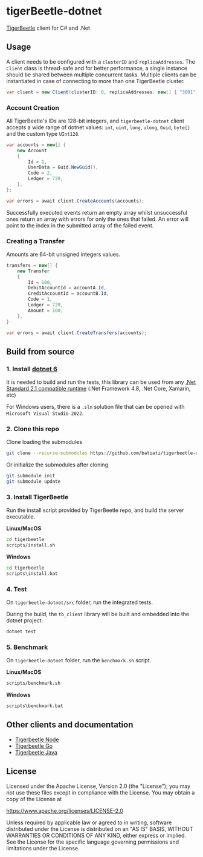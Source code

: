 # tigerBeetle-dotnet

[TigerBeetle](https://github.com/tigerbeetledb/tigerbeetle) client for C# and .Net

## Usage

A client needs to be configured with a `clusterID` and `replicaAddresses`.
The `Client` class is thread-safe and for better performance, a single instance should be shared between multiple concurrent tasks.
Multiple clients can be instantiated in case of connecting to more than one TigerBeetle cluster.

```C#
var client = new Client(clusterID: 0, replicaAddresses: new[] { "3001", "3002", "3003" });
```

### Account Creation

All TigerBeetle's IDs are 128-bit integers, and `tigerbeetle-dotnet` client accepts a wide range of dotnet values: `int`, `uint`, `long`, `ulong`, `Guid`, `byte[]` and the custom type `UInt128`.

```C#
var accounts = new[] {
    new Account
    {
        Id = 1,
        UserData = Guid.NewGuid(),
        Code = 2,
        Ledger = 720,
    },     
};

var errors = await client.CreateAccounts(accounts);
```

Successfully executed events return an empty array whilst unsuccessful ones return an array with errors for only the ones that failed. An error will point to the index in the submitted array of the failed event.

### Creating a Transfer

Amounts are 64-bit unsigned integers values.

```C#
transfers = new[] {
    new Transfer
    {
        Id = 100,
        DebitAccountId = accountA.Id,
        CreditAccountId = accountB.Id,
        Code = 1,
        Ledger = 720,
        Amount = 100,
    },
}

var errors = await client.CreateTransfers(accounts);
```

## Build from source

### 1. Install [dotnet 6](https://dotnet.microsoft.com/en-us/download)

It is needed to build and run the tests, this library can be used from any [.Net Standard 2.1 compatible runtime](https://docs.microsoft.com/en-us/dotnet/standard/net-standard) (.Net Framework 4.8, .Net Core, Xamarin, etc)


For Windows users, there is a `.sln` solution file that can be opened with `Microsoft Visual Studio 2022`.

### 2. Clone this repo

Clone loading the submodules

```bash
git clone --recurse-submodules https://github.com/batiati/tigerbeetle-dotnet.git
```

Or initialize the submodules after cloning

```bash
git submodule init
git submodule update 
```

### 3. Install TigerBeetle

Run the install script provided by TigerBeetle repo, and build the server executable.

**Linux/MacOS**
```bash
cd tigerbeetle
scripts/install.sh
```

**Windows**
```cmd
cd tigerbeetle
scripts\install.bat
```

### 4. Test

On `tigerbeetle-dotnet/src` folder, run the integrated tests.

During the build, the `tb_client` library will be built and embedded into the dotnet project.

```bash
dotnet test
```

### 5. Benchmark

On `tigerbeetle-dotnet` folder, run the `benchmark.sh` script.

**Linux/MacOS**
```bash
scripts/benchmark.sh
```

**Windows**
```bash
scripts\benchmark.bat
```
## Other clients and documentation

- [Tigerbeetle Node](https://github.com/tigerbeetledb/tigerbeetle-node)
- [Tigerbeetle Go](https://github.com/tigerbeetledb/tigerbeetle-go)
- [Tigerbeetle Java](https://github.com/tigerbeetledb/tigerbeetle-java)

## License

Licensed under the Apache License, Version 2.0 (the "License"); you may not use these files except in compliance with the License. You may obtain a copy of the License at

https://www.apache.org/licenses/LICENSE-2.0

Unless required by applicable law or agreed to in writing, software distributed under the License is distributed on an "AS IS" BASIS, WITHOUT WARRANTIES OR CONDITIONS OF ANY KIND, either express or implied. See the License for the specific language governing permissions and limitations under the License.

